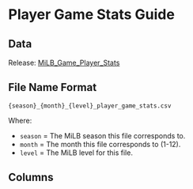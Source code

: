 # Player Game Stats Guide

## Data

Release: [MiLB_Game_Player_Stats](https://github.com/armstjc/milb-data-repository/releases/tag/game_player_stats)

## File Name Format

`{season}_{month}_{level}_player_game_stats.csv`

Where:

- `season` = The MiLB season this file corresponds to.
- `month` = The month this file corresponds to (1-12).
- `level` = The MiLB level for this file.

## Columns
